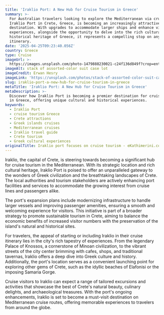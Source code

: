 ```yaml
---
title: 'Iraklio Port: A New Hub for Cruise Tourism in Greece'
summary: >-
  For Australian travelers looking to explore the Mediterranean via cruise,
  Iraklio Port in Crete, Greece, is becoming an increasingly attractive
  destination. With upgrades to accommodate larger ships and enhance visitor
  experiences, alongside the opportunity to delve into the rich cultural and
  historical heritage of Greece, it represents a compelling stop on any cruise
  itinerary.
date: '2025-04-25T09:23:40.056Z'
country: Greece
type: Cruise
imageUrl: >-
  https://images.unsplash.com/photo-1479888230021-c24f136d849f?crop=entropy&cs=tinysrgb&fit=max&fm=jpg&ixid=M3w3Mzk5OTB8MHwxfHNlYXJjaHwyN3x8R3JlZWNlJTIwQ3J1aXNlJTIwdHJhdmVsJTIwcGhvdG8lMjBsYW5kc2NhcGUlMjBkZXN0aW5hdGlvbnxlbnwxfDB8fHwxNzQ1NTczMDE5fDA&ixlib=rb-4.0.3&q=80&w=1080
imageAlt: stack of assorted-color suit case lot
imageCredit: Erwan Hesry
imageLink: 'https://unsplash.com/photos/stack-of-assorted-color-suit-case-lot-Q34YB7yjAxA'
slug: iraklio-port-a-new-hub-for-cruise-tourism-in-greece
metaTitle: 'Iraklio Port: A New Hub for Cruise Tourism in Greece'
metaDescription: >-
  Discover how Iraklio Port is becoming a premier destination for cruise tourism
  in Greece, offering unique cultural and historical experiences.
keywords:
  - Iraklio Port
  - cruise tourism Greece
  - Crete attractions
  - Greek islands cruises
  - Mediterranean cruises
  - Iraklio travel guide
  - Crete tourism
  - Greek cultural experiences
originalTitle: Iraklio port focuses on cruise tourism - eKathimerini.com
---
```

Iraklio, the capital of Crete, is steering towards becoming a significant hub for cruise tourism in the Mediterranean. With its strategic location and rich cultural heritage, Iraklio Port is poised to offer an unparalleled gateway to the wonders of Greek civilization and the breathtaking landscapes of Crete. The local authorities and tourism stakeholders are actively enhancing port facilities and services to accommodate the growing interest from cruise lines and passengers alike.

The port's expansion plans include modernizing infrastructure to handle larger vessels and improving passenger amenities, ensuring a smooth and welcoming experience for visitors. This initiative is part of a broader strategy to promote sustainable tourism in Crete, aiming to balance the economic benefits of increased visitor numbers with the preservation of the island's natural and historical sites.

For travelers, the appeal of starting or including Iraklio in their cruise itinerary lies in the city's rich tapestry of experiences. From the legendary Palace of Knossos, a cornerstone of Minoan civilization, to the vibrant streets of the city center brimming with cafes, shops, and traditional tavernas, Iraklio offers a deep dive into Greek culture and history. Additionally, the port's location serves as a convenient launching point for exploring other gems of Crete, such as the idyllic beaches of Elafonisi or the imposing Samaria Gorge.

Cruise visitors to Iraklio can expect a range of tailored excursions and activities that showcase the best of Crete's natural beauty, culinary delights, and archaeological treasures. With the port's ongoing enhancements, Iraklio is set to become a must-visit destination on Mediterranean cruise routes, offering memorable experiences to travelers from around the globe.
